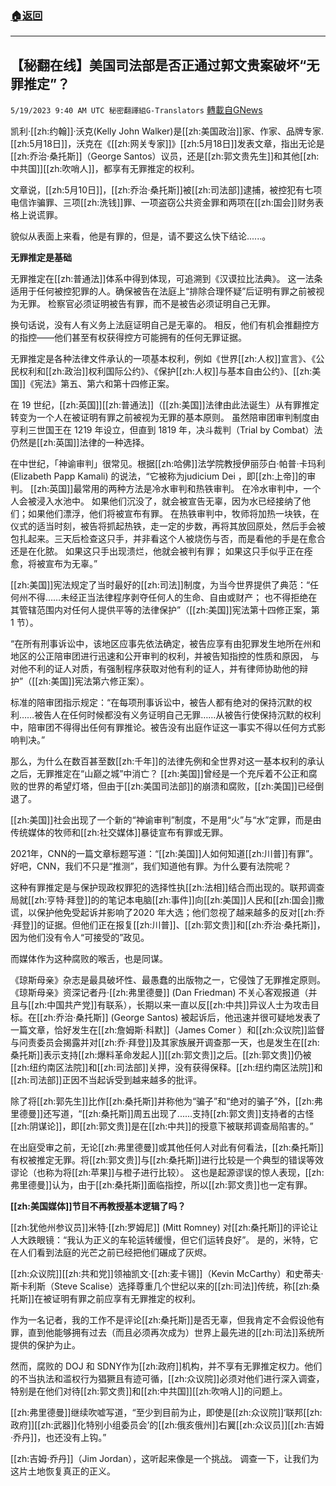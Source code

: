 ###  [:house:返回](README.md)
---


## 【秘翻在线】美国司法部是否正通过郭文贵案破坏“无罪推定”？
`5/19/2023 9:40 AM UTC 秘密翻譯組G-Translators` [轉載自GNews](https://gnews.org/articles/1313630)

凯利·[[zh:约翰]]·沃克(Kelly John Walker)是[[zh:美国政治]]家、作家、品牌专家.[[zh:5月18日]]，沃克在《[[zh:网关专家]]》[[zh:5月18日]]发表文章，指出无论是[[zh:乔治·桑托斯]]（George Santos）议员，还是[[zh:郭文贵先生]]和其他[[zh:中共国]][[zh:吹哨人]]，都享有无罪推定的权利。

文章说，[[zh:5月10日]]，[[zh:乔治·桑托斯]]被[[zh:司法部]]逮捕，被控犯有七项电信诈骗罪、三项[[zh:洗钱]]罪、一项盗窃公共资金罪和两项在[[zh:国会]]财务表格上说谎罪。

貌似从表面上来看，他是有罪的，但是，请不要这么快下结论......。

**无罪推定是基础**

无罪推定在[[zh:普通法]]体系中得到体现，可追溯到《汉谟拉比法典》。 这一法条适用于任何被控犯罪的人。确保被告在法庭上“排除合理怀疑”后证明有罪之前被视为无罪。 检察官必须证明被告有罪，而不是被告必须证明自己无罪。

换句话说，没有人有义务上法庭证明自己是无辜的。 相反，他们有机会推翻控方的指控——他们甚至有权获得控方可能拥有的任何无罪证据。

无罪推定是各种法律文件承认的一项基本权利，例如《世界[[zh:人权]]宣言》、《公民权利和[[zh:政治]]权利国际公约》、《保护[[zh:人权]]与基本自由公约》、[[zh:美国]]《宪法》第五、第六和第十四修正案。

在 19 世纪，[[zh:英国]][[zh:普通法]]（[[zh:美国]]法律由此法诞生）从有罪推定转变为一个人在被证明有罪之前被视为无罪的基本原则。 虽然陪审团审判制度由亨利三世国王在 1219 年设立，但直到 1819 年，决斗裁判（Trial by Combat）法仍然是[[zh:英国]]法律的一种选择。

在中世纪，「神谕审判」很常见。根据[[zh:哈佛]]法学院教授伊丽莎白·帕普·卡玛利 (Elizabeth Papp Kamali) 的说法，“它被称为judicium Dei ，即[[zh:上帝]]的审判。 [[zh:英国]]最常用的两种方法是冷水审判和热铁审判。 在冷水审判中，一个人会被浸入水池中。 如果他们沉没了，就会被宣告无辜，因为水已经接纳了他们；如果他们漂浮，他们将被宣布有罪。 在热铁审判中，牧师将加热一块铁，在仪式的适当时刻，被告将抓起热铁，走一定的步数，再将其放回原处，然后手会被包扎起来。三天后检查这只手，并非看这个人被烧伤与否，而是看他的手是在愈合还是在化脓。 如果这只手出现溃烂，他就会被判有罪； 如果这只手似乎正在痊愈，将被宣布为无辜。”

[[zh:美国]]宪法规定了当时最好的[[zh:司法]]制度，为当今世界提供了典范：“任何州不得……未经正当法律程序剥夺任何人的生命、自由或财产； 也不得拒绝在其管辖范围内对任何人提供平等的法律保护”（[[zh:美国]]宪法第十四修正案，第 1 节）。

“在所有刑事诉讼中，该地区应事先依法确定，被告应享有由犯罪发生地所在州和地区的公正陪审团进行迅速和公开审判的权利，并被告知指控的性质和原因， 与对他不利的证人对质，有强制程序获取对他有利的证人，并有律师协助他的辩护”（[[zh:美国]]宪法第六修正案）。

标准的陪审团指示规定：“在每项刑事诉讼中，被告人都有绝对的保持沉默的权利……被告人在任何时候都没有义务证明自己无罪……从被告行使保持沉默的权利中，陪审团不得得出任何有罪推论。被告没有出庭作证这一事实不得以任何方式影响判决。”

那么，为什么在数百甚至数[[zh:千年]]的法律先例和全世界对这一基本权利的承认之后，无罪推定在“山巅之城”中消亡？ [[zh:美国]]曾经是一个充斥着不公正和腐败的世界的希望灯塔，但由于[[zh:美国司法部]]的崩溃和腐败，[[zh:美国]]已经倒退了。

[[zh:美国]]社会出现了一个新的“神谕审判”制度，不是用“火”与“水”定罪，而是由传统媒体的牧师和[[zh:社交媒体]]暴徒宣布有罪或无罪。

2021年，CNN的一篇文章标题写道：“[[zh:美国]]人如何知道[[zh:川普]]有罪”。好吧，CNN，我们不只是“推测”，我们知道他有罪。为什么要有法院呢？

这种有罪推定是与保护现政权罪犯的选择性执[[zh:法相]]结合而出现的。联邦调查局就[[zh:亨特·拜登]]的的笔记本电脑[[zh:事件]]向[[zh:美国]]人民和[[zh:国会]]撒谎，以保护他免受起诉并影响了2020 年大选；他们忽视了越来越多的反对[[zh:乔·拜登]]的证据。但他们正在报复[[zh:川普]]、[[zh:郭文贵]]和[[zh:乔治·桑托斯]]，因为他们没有令人“可接受的”政见。

而媒体作为这种腐败的喉舌，也是同谋。

《琼斯母亲》杂志是最具破坏性、最愚蠢的出版物之一，它侵蚀了无罪推定原则。 《琼斯母亲》资深记者丹·[[zh:弗里德曼]] (Dan Friedman) 不关心客观报道（并且与[[zh:中国共产党]]有联系），长期以来一直以反[[zh:中共]]异议人士为攻击目标。在[[zh:乔治·桑托斯]] (George Santos) 被起诉后，他迅速并很可疑地发表了一篇文章，恰好发生在[[zh:詹姆斯·科默]]（James Comer ）和[[zh:众议院]]监督与问责委员会揭露并对[[zh:乔·拜登]]及其家族展开调查那一天，也是发生在[[zh:桑托斯]]表示支持[[zh:爆料革命发起人]][[zh:郭文贵]]之后。[[zh:郭文贵]]仍被[[zh:纽约南区法院]]和[[zh:司法部]]关押，没有获得保释。[[zh:纽约南区法院]]和[[zh:司法部]]正因不当起诉受到越来越多的批评。

除了将[[zh:郭先生]]比作[[zh:桑托斯]]并称他为“骗子”和“绝对的骗子”外，[[zh:弗里德曼]]还写道，“[[zh:桑托斯]]周五出现了......支持[[zh:郭文贵]]支持者的古怪[[zh:阴谋论]]，即[[zh:郭文贵]]是在[[zh:中共]]的授意下被联邦调查局陷害的。”

在出庭受审之前，无论[[zh:弗里德曼]]或其他任何人对此有何看法，[[zh:桑托斯]]有权被推定无罪。将[[zh:郭文贵]]与[[zh:桑托斯]]进行比较是一个典型的错误等效谬论（也称为将[[zh:苹果]]与橙子进行比较）。 这也是起源谬误的惊人表现，[[zh:弗里德曼]]认为，由于[[zh:桑托斯]]面临指控，所以[[zh:郭文贵]]也一定有罪。

**[[zh:美国媒体]]节目不再教授基本逻辑了吗？**

[[zh:犹他州参议员]]米特·[[zh:罗姆尼]] (Mitt Romney) 对[[zh:桑托斯]]的评论让人大跌眼镜：“我认为正义的车轮运转缓慢，但它们运转良好”。 是的，米特，它在人们看到法庭的光芒之前已经把他们碾成了灰烬。

[[zh:众议院]][[zh:共和党]]领袖凯文·[[zh:麦卡锡]]（Kevin McCarthy）和史蒂夫·斯卡利斯（Steve Scalise）选择尊重几个世纪以来的[[zh:司法]]传统，称[[zh:桑托斯]]在被证明有罪之前应享有无罪推定的权利。

作为一名记者，我的工作不是评论[[zh:桑托斯]]是否无辜，但我肯定不会假设他有罪，直到他能够拥有过去（而且必须再次成为）世界上最先进的[[zh:司法]]系统所提供的保护为止。

然而，腐败的 DOJ 和 SDNY作为[[zh:政府]]机构，并不享有无罪推定权力。他们的不当执法和滥权行为猖獗且有迹可循，[[zh:众议院]]必须对他们进行深入调查，特别是在他们对待[[zh:郭文贵]]和[[zh:中共国]][[zh:吹哨人]]的问题上。

[[zh:弗里德曼]]继续吹嘘写道，“至少到目前为止，即使是[[zh:众议院]]‘联邦[[zh:政府]][[zh:武器]]化特别小组委员会’的[[zh:俄亥俄州]]右翼[[zh:众议员]][[zh:吉姆·乔丹]]，也还没有上钩。”

[[zh:吉姆·乔丹]]（Jim Jordan），这听起来像是一个挑战。 调查一下，让我们为这片土地恢复真正的正义。
